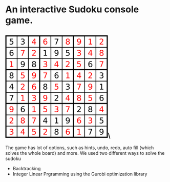 # An interactive Sudoku console game.
![](https://github.com/ameedghanem/Sudoku/blob/main/sudoku/logo/sudoku.png)\
-------------------------------------------------------------------------------------------------------------------------------------------------------------------------------
The game has lot of options, such as hints, undo, redo, auto fill (which solves the whole board) and more.
We used two different ways to solve the sudoku
  - Backtracking
  - Integer Linear Prgramming using the Gurobi optimization library
